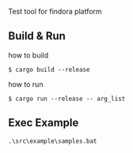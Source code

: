 Test tool for findora platform

## Build & Run
how to build
```
$ cargo build --release
```
how to run
```
$ cargo run --release -- arg_list
```

## Exec Example
```
.\src\example\samples.bat
```
